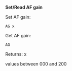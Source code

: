 __Set/Read AF gain__

Set AF gain:

	AG x

Get AF gain:

	AG

Returns: x
	
values between 000 and 200
